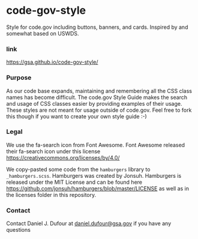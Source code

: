 # code-gov-style
Style for code.gov including buttons, banners, and cards. Inspired by and somewhat based on USWDS.

### link
https://gsa.github.io/code-gov-style/

### Purpose
As our code base expands, maintaining and remembering all the CSS class names has become difficult.
The code.gov Style Guide makes the search and usage of CSS classes easier by providing examples of their usage.  These styles are not meant for usage outside of code.gov.  Feel free to fork this though if you want to create your own style guide :-)

### Legal
We use the fa-search icon from Font Awesome.  Font Awesome released their fa-search icon under this license https://creativecommons.org/licenses/by/4.0/

We copy-pasted some code from the `hamburgers` library to `_hamburgers.scss`.  Hamburgers was created by Jonsuh.  Hamburgers is released under the MIT License and can be found here https://github.com/jonsuh/hamburgers/blob/master/LICENSE as well as in the licenses folder in this repository.

### Contact
Contact Daniel J. Dufour at daniel.dufour@gsa.gov if you have any questions
